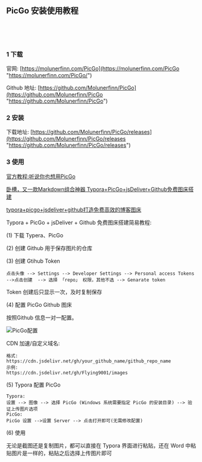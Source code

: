 ##  PicGo 安装使用教程  

​    

​    

### 1 下载  

官网: [https://molunerfinn.com/PicGo](https://molunerfinn.com/PicGo "https://molunerfinn.com/PicGo/")  

Github 地址: [https://github.com/Molunerfinn/PicGo](https://github.com/Molunerfinn/PicGo "https://github.com/Molunerfinn/PicGo")  

### 2 安装    

下载地址: [https://github.com/Molunerfinn/PicGo/releases](https://github.com/Molunerfinn/PicGo/releases "https://github.com/Molunerfinn/PicGo/releases")      

### 3 使用  

[官方教程:听说你也想用PicGo](https://picgo.github.io/PicGo-Doc/zh/guide "https://picgo.github.io/PicGo-Doc/zh/guide")  

[卧槽，又一款Markdown组合神器 Typora+PicGo+jsDeliver+Github免费图床搭建](https://mp.weixin.qq.com/s/t6eJYcugeqk8Z4v61BcWLw "https://mp.weixin.qq.com/s/t6eJYcugeqk8Z4v61BcWLw")  

[typora+picgo+jsdeliver+github打造免费高效的博客图床](https://www.cnblogs.com/roccoshi/p/13183890.html)  

Typora + PicGo + jsDeliver + Github 免费图床搭建简易教程:  

(1) 下载 Typera、PicGo  

(2) 创建 Github 用于保存图片的仓库  

(3) 创建 Gtihub Token  

```
点击头像 --> Settings --> Developer Settings --> Personal access Tokens -->点击创建  --> 选择 「repo」 权限，其他不选 --> Genarate token 
```

Token 创建后只显示一次，及时复制保存  

(4) 配置 PicGo Github 图床  

按照Github 信息一对一配置。  

![PicGo配置](https://cdn.jsdelivr.net/gh/Flying9001/images/pic/image-20210813111015500.png)

CDN 加速/自定义域名:  

```
格式:  
https://cdn.jsdelivr.net/gh/your_github_name/github_repo_name
示例:  
https://cdn.jsdelivr.net/gh/Flying9001/images
```

 (5) Typora 配置 PicGo  

```
Typora: 
设置 --> 图像 --> 选择 PicGo (Windows 系统需要指定 PicGo 的安装目录) --> 验证上传图片选项 
PicGo: 
PicGo 设置 -->设置 Server --> 点击打开即可(无需修改配置)
```

(6) 使用  

无论是截图还是复制图片，都可以直接在 Typora 界面进行粘贴，还在 Word 中粘贴图片是一样的，粘贴之后选择上传图片即可  



